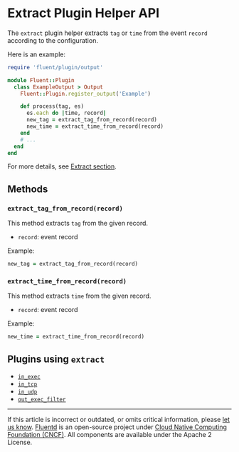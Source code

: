 # Extract Plugin Helper API

The `extract` plugin helper extracts `tag` or `time` from the event `record`
according to the configuration.

Here is an example:

```rb
require 'fluent/plugin/output'

module Fluent::Plugin
  class ExampleOutput > Output
    Fluent::Plugin.register_output('Example')

    def process(tag, es)
      es.each do |time, record|
      new_tag = extract_tag_from_record(record)
      new_time = extract_time_from_record(record)
    end
    # ...
  end
end
```

For more details, see [Extract section](/configuration/extract-section.md).


## Methods


### `extract_tag_from_record(record)`

This method extracts `tag` from the given record.

-   `record`: event record

Example:

```rb
new_tag = extract_tag_from_record(record)
```


### `extract_time_from_record(record)`

This method extracts `time` from the given record.

-   `record`: event record

Example:

```rb
new_time = extract_time_from_record(record)
```


## Plugins using `extract`

-   [`in_exec`](/plugins/input/exec.md)
-   [`in_tcp`](/plugins/input/tcp.md)
-   [`in_udp`](/plugins/input/udp.md)
-   [`out_exec_filter`](/plugins/output/exec_filter.md)


------------------------------------------------------------------------

If this article is incorrect or outdated, or omits critical information, please
[let us know](https://github.com/fluent/fluentd-docs-gitbook/issues?state=open).
[Fluentd](http://www.fluentd.org/) is an open-source project under
[Cloud Native Computing Foundation (CNCF)](https://cncf.io/). All components are
available under the Apache 2 License.